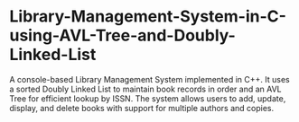# Library-Management-System-in-C-using-AVL-Tree-and-Doubly-Linked-List
A console-based Library Management System implemented in C++. It uses a sorted Doubly Linked List to maintain book records in order and an AVL Tree for efficient lookup by ISSN. The system allows users to add, update, display, and delete books with support for multiple authors and copies.

